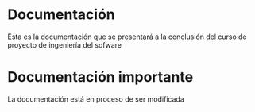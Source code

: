 # Documentación

Esta es la documentación que se presentará a la conclusión del curso de proyecto de ingeniería del sofware

# Documentación importante 

La documentación está en proceso de ser modificada